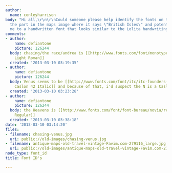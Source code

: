 ```yaml
---
author:
  name: conleyharrison
body: "Hi all,\r\n\r\nCould someone please help identify the fonts on the book cover,
  the part in the maps image where it says \"British Isles\" and potentially refer
  me to a handwritten font that looks similar to the Lolita handwriting on this page?"
comments:
- author:
    name: defiantone
    picture: 126244
  body: chasing/the race/andrea is [[http://www.fonts.com/font/monotype/sackers/light-roman|Sackers
    Light Roman]]
  created: '2013-03-10 03:19:35'
- author:
    name: defiantone
    picture: 126244
  body: Venus seems to be [[http://www.fonts.com/font/itc/itc-founders-caslon/42-italic|Founders
    Caslon 42 Italic]] and because of that, i'd suspect the N is a Caslon Swash
  created: '2013-03-10 03:23:28'
- author:
    name: defiantone
    picture: 126244
  body: the Heavens is [[http://www.fonts.com/font/font-bureau/novia/regular|Novia
    Regular]]
  created: '2013-03-10 03:38:18'
date: '2013-03-10 03:14:20'
files:
- filename: chasing-venus.jpg
  uri: public://old-images/chasing-venus.jpg
- filename: antique-maps-old-travel-vintage-Favim.com-279116_large.jpg
  uri: public://old-images/antique-maps-old-travel-vintage-Favim.com-279116_large.jpg
node_type: font_id
title: Font ID's

---
```

